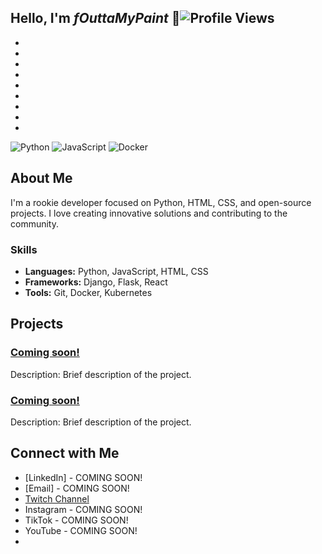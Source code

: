 ## Hello, I'm ***fOuttaMyPaint*** 👋![Profile Views](https://komarev.com/ghpvc/?username=fOuttaMyPaint&color=blue)
-
-
-
-
-
-
-
-
-
![Python](https://img.shields.io/badge/Python-3776AB?style=for-the-badge&logo=python&logoColor=white)
![JavaScript](https://img.shields.io/badge/JavaScript-F7DF1E?style=for-the-badge&logo=javascript&logoColor=black)
![Docker](https://img.shields.io/badge/Docker-2496ED?style=for-the-badge&logo=docker&logoColor=white)

## About Me

I'm a rookie developer focused on Python, HTML, CSS, and open-source projects. I love creating innovative solutions and contributing to the community.

### Skills

- **Languages:** Python, JavaScript, HTML, CSS
- **Frameworks:** Django, Flask, React
- **Tools:** Git, Docker, Kubernetes

## Projects

### [Coming soon!](link-to-project)
Description: Brief description of the project.

### [Coming soon!](link-to-project)
Description: Brief description of the project.

## Connect with Me

- [LinkedIn] - COMING SOON!
- [Email] - COMING SOON!
- [Twitch Channel](www.twitch.tv/fOuttaMyPaint)
- Instagram - COMING SOON!
- TikTok - COMING SOON!
- YouTube - COMING SOON!
- 

